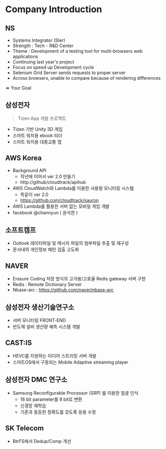 # Company Introduction

## NS

* Systems Integrator (SIer)
* Strength : Tech - R&D Center
* Theme : Development of a testing tool for multi-browsers web applications
* Continuing last year's project
* Focus on speed up Development cycle
* Selenium Grid Server sends requests to proper server
* Across browsers, unable to compare because of rendering differences

=> Your Goal

## 삼성전자

> Tizen App 개발 프로젝트

* Tizen 기반 Unity 3D 게임
* 스마트 워치용 ebook 리더
* 스마트 워치용 대중교통 앱

## AWS Korea

* Background API
    * 작년에 이어서 ver 2.0 만들기
    * http://github/cloudtrack/apihub
* AWS CloudWatch와 Lambda를 이용한 사용량 모니터링 시스템
    * 똑같이 ver 2.0
    * https://github.com/cloudtrack/sauron
* AWS Lambda를 활용한 서버 없는 모바일 게임 개발
* facebook @channyun ( 윤석찬 )

## 소프트캠프

* Outlook 데이터파일 및 메시지 파일의 첨부파일 추출 및 재구성
* 문서내의 개인정보 패턴 검출 고도화

## NAVER

* Erasure Coding 저장 방식의 고가용/고효율 Redis gateway 서버 구현
* Redis : Remote Dictionary Server
* Nbase-arc : https://github.com/naver/nbase-arc

## 삼성전자 생산기술연구소

* 서버 모니터링 FRONT-END
* 반도체 설비 생산량 예측 시스템 개발

## CAST:IS

* HEVC를 지원하는 미디어 스트리밍 서버 개발
* 스마트OS에서 구동되는 Mobile Adaptive streaming player

## 삼성전자 DMC 연구소

* Samsung Reconfigurable Processor (SRP) 를 이용한 얼굴 인식
    * 16 bit parameter를 8 bit로 변환
    * 신경망 재학습
    * 기존과 동등한 정확도를 갖도록 응용 수정
    
## SK Telecom

* BtrFS에서 Dedup/Comp 개선